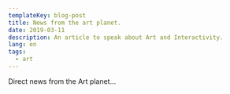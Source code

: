 ```yaml
---
templateKey: blog-post
title: News from the art planet.
date: 2019-03-11
description: An article to speak about Art and Interactivity.
lang: en
tags:
  - art
---
```

Direct news from the Art planet...
